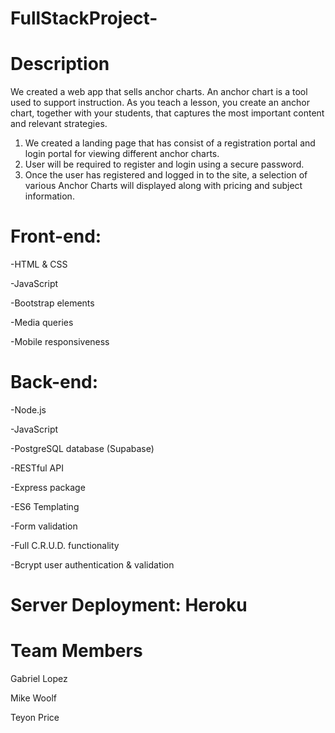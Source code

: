 # FullStackProject-

# Description

We created a web app that sells anchor charts. An anchor chart is a tool used to support instruction. As you teach a lesson, you create an anchor chart, together with your students, that captures the most important content and relevant strategies. 

1. We created a landing page that has consist of a registration portal and login portal for viewing different anchor charts. 
2. User will be required to register and login using a secure password.
3. Once the user has registered and logged in to the site, a selection of various Anchor Charts will displayed along with pricing and subject information.

# Front-end:
-HTML & CSS

-JavaScript

-Bootstrap elements

-Media queries

-Mobile responsiveness

# Back-end:

-Node.js

-JavaScript

-PostgreSQL database (Supabase)

-RESTful API

-Express package

-ES6 Templating

-Form validation

-Full C.R.U.D. functionality

-Bcrypt user authentication & validation

# Server Deployment: Heroku


# Team Members

Gabriel Lopez

Mike Woolf

Teyon Price

